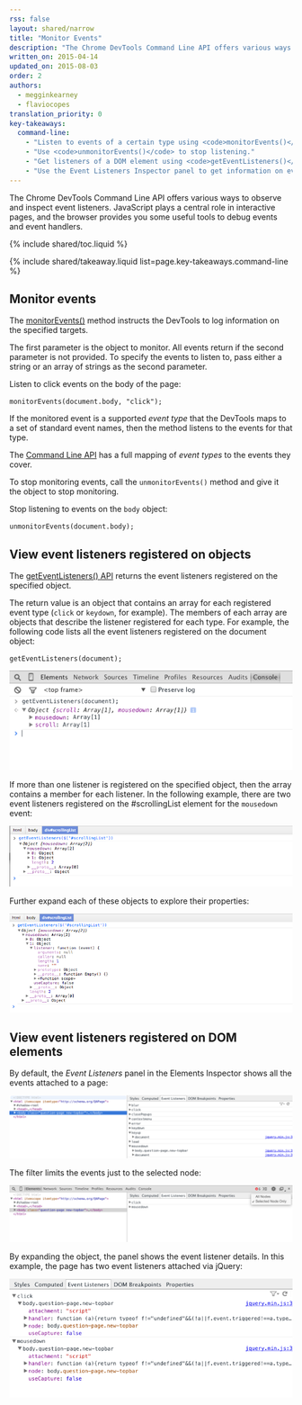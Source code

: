 ```yaml
---
rss: false
layout: shared/narrow
title: "Monitor Events"
description: "The Chrome DevTools Command Line API offers various ways to observe and inspect event listeners"
written_on: 2015-04-14
updated_on: 2015-08-03
order: 2
authors:
  - megginkearney
  - flaviocopes
translation_priority: 0
key-takeaways:
  command-line:
    - "Listen to events of a certain type using <code>monitorEvents()</code>."
    - "Use <code>unmonitorEvents()</code> to stop listening."
    - "Get listeners of a DOM element using <code>getEventListeners()</code>."
    - "Use the Event Listeners Inspector panel to get information on event listeners."
---
```

<p class="intro">
  The Chrome DevTools Command Line API offers various ways to observe and inspect event listeners. JavaScript plays a central role in interactive pages, and the browser provides you some useful tools to debug events and event handlers.
</p>

{% include shared/toc.liquid %}

{% include shared/takeaway.liquid list=page.key-takeaways.command-line %}

## Monitor events

The [monitorEvents()](/web/tools/javascript/command-line/command-line-reference#monitoreventsobject-events)
method instructs the DevTools to log information on the specified targets.

The first parameter is the object to monitor.
All events return if the second parameter is not provided.
To specify the events to listen to,
pass either a string or an array of strings as the second parameter.

Listen to click events on the body of the page:

    monitorEvents(document.body, "click");

If the monitored event is a supported *event type*
that the DevTools maps to a set of standard event names,
then the method listens to the events for that type.

The [Command Line API](/web/tools/javascript/command-line/command-line-reference) has a full mapping of *event types* to the events they cover.

To stop monitoring events,
call the `unmonitorEvents()` method and give it the object to stop monitoring.

Stop listening to events on the `body` object:

    unmonitorEvents(document.body);

## View event listeners registered on objects

The [getEventListeners() API](/web/tools/javascript/command-line/command-line-reference#geteventlistenersobject)
returns the event listeners registered on the specified object.

The return value is an object that contains an array for each registered event type (`click` or `keydown`, for example).
The members of each array are objects that describe
the listener registered for each type.
For example,
the following code lists all the event listeners registered on the document object:

    getEventListeners(document);

![Output of using getEventListeners()](images/events-call-geteventlisteners.png)

If more than one listener is registered on the specified object,
then the array contains a member for each listener.
In the following example,
there are two event listeners registered on the #scrollingList element for the `mousedown` event:

![View of the event listeners attached to mousedown](images/events-geteventlisteners_multiple.png)

Further expand each of these objects to explore their properties:

![Expanded view of listener object](images/events-geteventlisteners_expanded.png)

## View event listeners registered on DOM elements

By default,
the *Event Listeners* panel in the Elements Inspector shows all the events attached to a page:

![Event listeners panel](images/events-eventlisteners_panel.png)

The filter limits the events just to the selected node:

![Event listeners panel, filtered by selected node only](images/events-eventlisteners_panel_filtered.png)

By expanding the object, the panel shows the event listener details.
In this example,
the page has two event listeners attached via jQuery:

![Expanded view of the event listeners](images/events-eventlisteners_panel_details.png)

